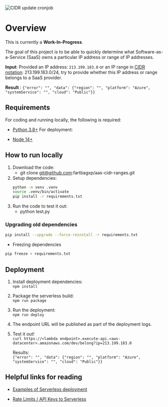 ![CIDR update cronjob](https://github.com/fartbagxp/aas-cidr-ranges/workflows/CIDR%20update%20cronjob/badge.svg?branch=master)

# Overview

This is currently a **Work-In-Progress**.

The goal of this project is to be able to quickly determine what Software-as-a-Service (SaaS) owns a particular IP address or range of IP addresses.

**Input**: Provided an IP address: `213.199.183.0` or an IP range in [CIDR notation](https://en.wikipedia.org/wiki/Classless_Inter-Domain_Routing): 213.199.183.0/24, try to provide whether this IP address or range belongs to a SaaS provider.

**Result** : `{"error": "", "data": {"region": "", "platform": "Azure", "systemService": "", "cloud": "Public"}}`

## Requirements

For coding and running locally, the following is required:

- [Python 3.8+](https://www.python.org/downloads/)
  For deployment:

- [Node 14+](https://nodejs.org/en/)

## How to run locally

1. Download the code:  
   - git clone git@github.com:fartbagxp/aas-cidr-ranges.git
1. Setup dependencies:
   ```bash
   python -m venv .venv
   source .venv/bin/activate
   pip install -r requirements.txt
   ```
1. Run the code to test it out:  
   - python test.py

### Upgrading old dependencies

```bash
pip install --upgrade --force-reinstall -r requirements.txt
```

- Freezing dependencies

```bash
pip freeze > requirements.txt
```


## Deployment

1. Install deployment dependencies:  
   `npm install`
1. Package the serverless build:  
   `npm run package`
1. Run the deployment:  
   `npm run deploy`
1. The endpoint URL will be published as part of the deployment logs.
1. Test it out!  
   `curl https://<lambda endpoint>.execute-api.<aws-datacenter>.amazonaws.com/dev/belong?ip=213.199.183.0`

   Results:  
   `{"error": "", "data": {"region": "", "platform": "Azure", "systemService": "", "cloud": "Public"}}`

## Helpful links for reading

- [Examples of Serverless deployment](https://github.com/serverless/examples)

- [Rate Limits / API Keys to Serverless](https://www.serverless.com/framework/docs/providers/aws/events/apigateway/)
